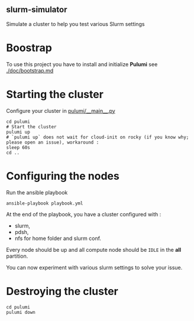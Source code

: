 slurm-simulator
-----------------------

Simulate a cluster to help you test various Slurm settings


# Boostrap

To use this project you have to install and initialize **Pulumi** see [./doc/bootstrap.md](./doc/bootstrap.md)


# Starting the cluster

Configure your cluster in [pulumi/\_\_main\_\_.py](https://github.com/sdiak/slurm-simulator/blob/3fbbdd2db435a5550db914e4850e2009fae14ee0/pulumi/__main__.py#L15-L27)

```shell
cd pulumi
# Start the cluster
pulumi up
# `pulumi up` does not wait for cloud-init on rocky (if you know why; please open an issue), workaround :
sleep 60s
cd ..
```

# Configuring the nodes

Run the ansible playbook
```shell
ansible-playbook playbook.yml
```

At the end of the playbook, you have a cluster configured with :

- slurm,
- pdsh,
- nfs for home folder and slurm conf.

Every node should be up and all compute node should be `IDLE` in the **all** partition.

You can now experiment with various slurm settings to solve your issue.

# Destroying the cluster

```shell
cd pulumi
pulumi down
```
